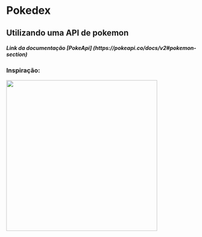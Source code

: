 # Pokedex
<h2>Utilizando uma API de pokemon</h2>
<h5> Link da documentação [PokeApi] (https://pokeapi.co/docs/v2#pokemon-section) </h5>

<h3> Inspiração: </h3> 
<img src = "https://cdn.dribbble.com/users/1171520/screenshots/6540871/pokedex2.png" width = 400px>

